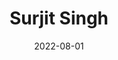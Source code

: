 ---
layout: member
category: alumni
title: Surjit Singh
date: 2022-08-01
image: surjits.jpeg
role: Data Analyst

permalink: 'team/surjits'
social:
    linkedin: 
    twitter:
    orcid: 
    google-scholar: 
    email: surjits@iitk.ac.in

---
